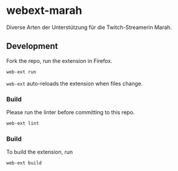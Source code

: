 # webext-marah
 Diverse Arten der Unterstützung für die Twitch-Streamerin Marah.

## Development

Fork the repo, run the extension in Firefox.

```bash
web-ext run
```

`web-ext` auto-reloads the extension when files change.

### Build

Please run the linter before committing to this repo.

```bash
web-ext lint
```

### Build

To build the extension, run

```bash
web-ext build
```
